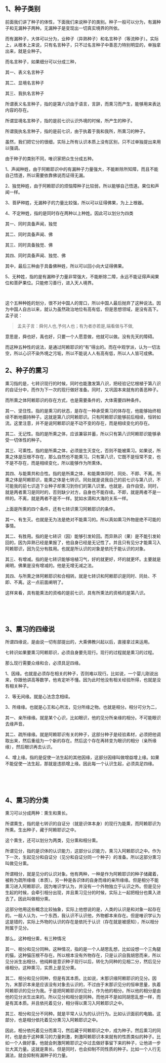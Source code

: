 <h2>1、种子类别</h2><p>前面我们讲了种子的体性，下面我们来说种子的类别。种子一般可以分为，有漏种子和无漏种子两种。无漏种子是变现出一切真实境界的所依。</p><p>而有漏种子，大体可以分为，业种子（异熟种子）和名言种子（等流种子）。实际上，从根本上来说，只有名言种子，只不过名言种子中善恶力特别明显的，单独拿出来，就是业种子。</p><p>而名言种子，如果细分可以分成三种，</p><p>其一、表义名言种子</p><p>其二、显境名言种子</p><p>其三、我执名言种子</p><p>所谓表义名言种子，指的是第六识由于语言，言辞，而熏习而产生，能够用来表达内容的存在。</p><p>所谓显境名言种子，指的是前七识认识外境的时候，所产生的种子。</p><p>所谓我执名言种子，指的是前七识，由于执着于我和我所，所熏习的种子。</p><p>虽然，我们把它分的很细，实际上所有认识本质上没有区别，只不过单独提出来用以强调。</p><p>由于种子的类别不同，唯识家把众生分成五种。</p><p>1、声闻种姓，由于阿赖耶识中的有漏种子力量强大，不能断除所知障，而且不能自己悟道，所以需要依靠佛说而证得无漏。</p><p>2、独觉种姓，由于阿赖耶识的烦恼障种子比较弱，所以能够自己悟道。果位和声闻一样。</p><p>3、菩萨种姓，无漏种子的力量比较强，所以可以征得佛果，为上上根器。</p><p>4、不定种姓，指的是同时存在两种以上种姓。因此可以划分为四类</p><p>其一、同时具备声闻，独觉</p><p>其二、同时具备声闻、佛</p><p>其三、同时具备独觉、佛</p><p>其四、同时具备声闻、独觉、佛</p><p>其中，最后三种由于具备佛种姓，所以可以回小向大证得佛果。</p><p>5、无种姓，指的是有漏种子力量非常强大，不能断除二障，永远不能证得声闻果位和菩萨果位。只能修习善行，进入天人境界。</p><p><br></p><p>这个五种种姓的划分，很不对中国人的胃口，所以中国人最后抛弃了这种说法。因为中国人自古以来，就认为虽然政治地位有高有低，但是思想领域，是没有高下。孟子说：</p><blockquote>孟夫子言：舜何人也,予何人也；有为者亦若是,端看做与不做,</blockquote><p>意思是，舜也好，禹也好，只要一个人愿意做，他就可以做。没有先天的障碍。</p><p>而这种五种性的说法，是通过阿赖耶识的“有”得出的。而在中观学派，认为一切法空，所以心识不染外境之污垢，所以不能说人人有高有低，所以人人皆可成佛。</p><h2>2、种子的熏习</h2><p>熏习指的是，七转识现行的时候，同时也能激发第八识，把经验记忆根植于第八识的自证分中，而作为下一次的现行做好准备。同时，又巩固本来就有的善恶种子。</p><p>而所熏之体阿赖耶识的存在方式，也是需要条件的，大体需要四种条件。</p><p>其一、坚住性。指的是熏习的状态，是存在一种承受熏习的体存在，他能够始终相续不断地摄持种子。这就是第八识阿赖耶识。只有阿赖耶识能够前后相续，恒转如流。这里注意，并不是说阿赖耶识是不动不变的存在，而是相续变化的存在。</p><p>其二、无记性。指的是所熏之体，应该兼容并蓄，所以只有第八识阿赖耶识能够承受一切体性的种子。</p><p>其三、可熏性。指的是所熏之体，必须是生灭变化，否则不能被熏习。如果说，所熏之体是压根不存在，那么自然也不能熏习。只有第八识，它既不是恒常不变，也不是不存在，而是相续变化，所以能够作为所熏体。</p><p>其四、与能熏共和合性。指的是所熏之体，和能熏体同时、同处、不即、不离。所熏之体是阿赖耶识，能熏之体是七转识。同处就是说我自己的前七识与第八识，不可能我的前七识造下业种子却熏习到你们的第八识里。也就是，自作自受。同时，就是两者熏习是同时的，否则缺少对方，自身也不能存续。不即，就是两者不是一样的。不离，就是两者不是不一样。犹如水滴和大海的关系一样。</p><p>上面是所熏的四个条件，还有七转识熏习阿赖耶识的条件。</p><p>其一、有生灭。也就是无为法是绝对不能熏习的。所以真如熏习外物是绝不可能的事情。</p><p>其二、有胜用。指的是七转识（因）能够引发轮回。而异熟识（果）是不能引发轮回的，因为异熟已经是果报了，他自身已经是无记性了。并且只有见分才能熏习入阿赖耶识，因为见分有胜用。也就是所认识的对象是依托于能认识的对象。</p><p>其三、有增减。指的是七转识能够培植习气，好的就更好，坏的就更坏。主要就是阐明，佛果是没有增减的。他是无增无减之法。</p><p>其四、与所熏之体阿赖耶识和合相转。就是七转识和阿赖耶识是同时、同处、不即、不离。这一点前面阐明了。</p><p>这样来看，具有能熏法的资格的是前七识，具有所熏法的资格的是第八识。</p><p><br></p><p><br></p><h2>3、熏习的四缘说</h2><p>所谓四缘说，是由说一切有部提出的，大乘佛教兴起以后，直接拿过来运用。</p><p>七转识如果要熏习阿赖耶识，必须自身要先现行。现行的过程就是熏习的过程。</p><p>那么现行需要众缘和合，必须具足四缘。</p><p>1、因缘。也就是必须存在相关的种子，否则难以现行。比如说，一个婴儿刚说出来，你跟他讲高等数学，他肯定听不懂。因为此时他没有相关经验所得，也就是没有相关种子。</p><p>2、等无间缘。就是心法念念相续。</p><p>3、所缘缘。也就是心王和心所法，见分所缘之物。也就是相分。相分可分为二，</p><p>其一、亲所缘缘。就是某个心识，比如眼识，他的见分所亲缘的相分。不可能眼识去缘声音。</p><p>其二、疏所缘缘。就是阿赖耶识有关的种子，这部分种子是经验素材，必须把他调取出来，然后重组为一个新的存在。然后这个存在再转变为眼识的相分（亲所缘缘），然后眼识再去认识。</p><p>4、增上缘。指的是促使一法生起的其他因缘，这部分因缘叫做增益增上缘。如果不能促使一法生起，那就是违损增上缘。因此每一个认识生起，必须具足四缘。</p><p><br></p><p><br></p><h2>4、熏习的分类</h2><p>熏习可以分成两种：熏生和熏长。</p><p>所谓熏生，指的是七转识的自证分（就是识体本身）的现行为能熏，而阿赖耶识为所熏。生出种子，藏于阿赖耶识之中。</p><p>这个熏生，还可以划分为两类，见分熏和相分熏。</p><p>所谓见分，指的是识体的认识能力，这部分认识能力，熏习入阿赖耶识之中。作为下一次，生起见分和自证分（见分和自证分同一个种子）的准备。所以这部分熏习叫做见分熏。</p><p>所谓相分，就是见分的认识对象。他有两种，一种是作为阿赖耶识的种子储藏着，被称为疏所缘缘（本质）。另一种是各识体的自身而缘的亲所缘缘。但是相分不能熏习进入阿赖耶识，因为唯识学认为，并没有一个外物独立于认识之外。但是见分生起的时候，会牵引相分出现，并且熏习见分的时候，实际上一起把相分也熏入进去了。因此叫做相分熏。</p><p>这部分他用这些概念比较抽象，实际上他想说的是，人类的认识是和对象一起存在的。一般人认为，一个东西，我认识不认识他，外物都本来存在。但是唯识学认为这是错的，实际上外物的认识的存在是依托于认识（存在就是被感知），所以相分附属于见分。</p><p>那么，这种相分熏，有三种情况</p><p>其一、相分和见分同种。这种情况，指的是一个人胡思乱想，比如设想一个三角腿的猫，这种猫压根不存在。所以根本没有外物存在，只是认识自我胡思而来，所以见分派生出相分。他纯粹是意识种子现行以后，转化为同种的见相二分，然后见分缘相分。这种熏习，实质上是见分熏。</p><p>其二、相分和见分同种，但是有其本质。比如说，末那识缘阿赖耶识的见分。因为，末那识本来是应该没有对象去认识的，不过由于末那识见分的恒审思量，执着阿赖耶识的见分为我。于是把阿赖耶识的见分，作为他的相分。所以他的相分是由他的见分派生出来的。所以见分和相分是同种。而他并不是如同胡思乱想一样，而是有其本质。并且依托着见分，相分得以熏习入阿赖耶识之中。</p><p>其三、相分和见分不同种。就是平常人认为的认识行为。比如认识面前的电脑。这部分，也是相分依托着见分熏习入阿赖耶识之中。</p><p>因此，相分依托着见分而熏习，然后藏于阿赖耶识之中，成为种子。然后熏习的同时，也是由于这种熏习的力量刺激，刺激阿赖耶识本来就有的性质类似的种子。比如一个人做好事，他就会刺激阿赖耶识之中过去做好事留下来的种子，让他进一步壮大其力量。这就是熏长。但是同时，也会抑制不同性质的种子。比如一个人行无漏法，就会抑制有漏种子的力量。</p><p></p>